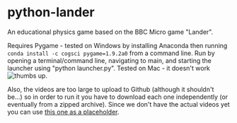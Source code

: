 # python-lander
An educational physics game based on the BBC Micro game "Lander".

Requires Pygame - tested on Windows by installing Anaconda then running `conda install -c cogsci pygame=1.9.2a0` from a command line. Run by opening a terminal/command line, navigating to main, and starting the launcher using "python launcher.py". Tested on Mac - it doesn't work ![thumbs up](http://pix.iemoji.com/phan33/0474.png).

Also, the videos are too large to upload to Github (although it shouldn't be...) so in order to run it you have to download each one independently (or eventually from a zipped archive). Since we don't have the actual videos yet you can use [this one as a placeholder](https://drive.google.com/file/d/0B2_EiDYUhSXpblJXSkhUVHZrc3c/view?usp=sharing).

